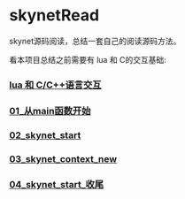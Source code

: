 # skynetRead
skynet源码阅读，总结一套自己的阅读源码方法。

看本项目总结之前需要有 lua 和 C的交互基础: 

<h3><a href="https://github.com/yiouejv/lua_and_cpp">lua 和 C/C++语言交互</a></h3>

<h3><a href="./01_从main函数开始.md">01_从main函数开始</a></h3>

<h3><a href="./02_skynet_start.md">02_skynet_start</a></h3>

<h3><a href="./03_skynet_context_new.md">03_skynet_context_new</a></h3>

<h3><a href="./04_skynet_start_收尾.md">04_skynet_start_收尾</a></h3>

